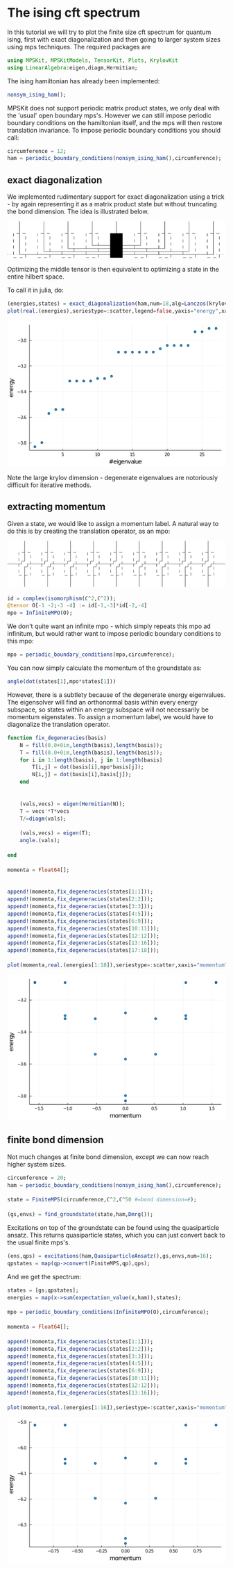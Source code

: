 # The ising cft spectrum

In this tutorial we will try to plot the finite size cft spectrum for quantum ising, first with exact diagonalization and then going to larger system sizes using mps techniques. The required packages are

```julia
using MPSKit, MPSKitModels, TensorKit, Plots, KrylovKit
using LinearAlgebra:eigen,diagm,Hermitian;
```

The ising hamiltonian has already been implemented:
```julia
nonsym_ising_ham();
```

MPSKit does not support periodic matrix product states, we only deal with the 'usual' open boundary mps's. However we can still impose periodic boundary conditions on the hamiltonian itself, and the mps will then restore translation invariance. To impose periodic boundary conditions you should call:

```julia
circumference = 12;
ham = periodic_boundary_conditions(nonsym_ising_ham(),circumference);
```
## exact diagonalization

We implemented rudimentary support for exact diagonalization using a trick - by again representing it as a matrix product state but without truncating the bond dimension. The idea is illustrated below.

![](ed_diagram.png)

Optimizing the middle tensor is then equivalent to optimizing a state in the entire hilbert space.

To call it in julia, do:
```julia
(energies,states) = exact_diagonalization(ham,num=18,alg=Lanczos(krylovdim=200));
plot(real.(energies),seriestype=:scatter,legend=false,yaxis="energy",xaxis="#eigenvalue")
```

![](ising_cft_en.png)

Note the large krylov dimension - degenerate eigenvalues are notoriously difficult for iterative methods.

## extracting momentum

Given a state, we would like to assign a momentum label. A natural way to do this is by creating the translation operator, as an mpo:

![](translation_mpo.png)

```julia
id = complex(isomorphism(ℂ^2,ℂ^2));
@tensor O[-1 -2;-3 -4] := id[-1,-3]*id[-2,-4]
mpo = InfiniteMPO(O);
```

We don't quite want an infinite mpo - which simply repeats this mpo ad infinitum, but would rather want to impose periodic boundary conditions to this mpo:

```julia
mpo = periodic_boundary_conditions(mpo,circumference);
```

You can now simply calculate the momentum of the groundstate as:
```julia
angle(dot(states[1],mpo*states[1]))
```

However, there is a subtlety because of the degenerate energy eigenvalues. The eigensolver will find an orthonormal basis within every energy subspace, so states within an energy subspace will not necessarily be momentum eigenstates. To assign a momentum label, we would have to diagonalize the translation operator.

```julia
function fix_degeneracies(basis)
    N = fill(0.0+0im,length(basis),length(basis));
    T = fill(0.0+0im,length(basis),length(basis));
    for i in 1:length(basis), j in 1:length(basis)
        T[i,j] = dot(basis[i],mpo*basis[j]);
        N[i,j] = dot(basis[i],basis[j]);
    end


    (vals,vecs) = eigen(Hermitian(N));
    T = vecs'*T*vecs
    T/=diagm(vals);

    (vals,vecs) = eigen(T);
    angle.(vals);

end

momenta = Float64[];


append!(momenta,fix_degeneracies(states[1:1]));
append!(momenta,fix_degeneracies(states[2:2]));
append!(momenta,fix_degeneracies(states[3:3]));
append!(momenta,fix_degeneracies(states[4:5]));
append!(momenta,fix_degeneracies(states[6:9]));
append!(momenta,fix_degeneracies(states[10:11]));
append!(momenta,fix_degeneracies(states[12:12]));
append!(momenta,fix_degeneracies(states[13:16]));
append!(momenta,fix_degeneracies(states[17:18]));

plot(momenta,real.(energies[1:18]),seriestype=:scatter,xaxis="momentum",yaxis="energy",legend=false)
```

![](ed_spectrum.png)

## finite bond dimension

Not much changes at finite bond dimension, except we can now reach higher system sizes.

```julia
circumference = 20;
ham = periodic_boundary_conditions(nonsym_ising_ham(),circumference);

state = FiniteMPS(circumference,ℂ^2,ℂ^50 #=bond dimension=#);

(gs,envs) = find_groundstate(state,ham,Dmrg());
```

Excitations on top of the groundstate can be found using the quasiparticle ansatz. This returns quasiparticle states, which you can just convert back to the usual finite mps's.

```julia
(ens,qps) = excitations(ham,QuasiparticleAnsatz(),gs,envs,num=16);
qpstates = map(qp->convert(FiniteMPS,qp),qps);
```

And we get the spectrum:

```julia
states = [gs;qpstates];
energies = map(x->sum(expectation_value(x,ham)),states);

mpo = periodic_boundary_conditions(InfiniteMPO(O),circumference);

momenta = Float64[];

append!(momenta,fix_degeneracies(states[1:1]));
append!(momenta,fix_degeneracies(states[2:2]));
append!(momenta,fix_degeneracies(states[3:3]));
append!(momenta,fix_degeneracies(states[4:5]));
append!(momenta,fix_degeneracies(states[6:9]));
append!(momenta,fix_degeneracies(states[10:11]));
append!(momenta,fix_degeneracies(states[12:12]));
append!(momenta,fix_degeneracies(states[13:16]));

plot(momenta,real.(energies[1:16]),seriestype=:scatter,xaxis="momentum",yaxis="energy",legend=false)
```

![](qp_spectrum.png)
